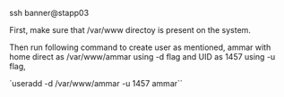 ssh banner@stapp03


First, make sure that /var/www directoy is present on the system.

Then run following command to create user as mentioned, ammar with home direct as /var/www/ammar using -d flag and UID as 1457 using -u flag,

`useradd -d /var/www/ammar -u 1457 ammar``